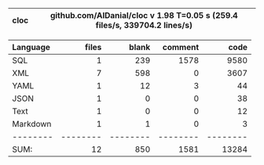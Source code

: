 cloc|github.com/AlDanial/cloc v 1.98  T=0.05 s (259.4 files/s, 339704.2 lines/s)
--- | ---

Language|files|blank|comment|code
:-------|-------:|-------:|-------:|-------:
SQL|1|239|1578|9580
XML|7|598|0|3607
YAML|1|12|3|44
JSON|1|0|0|38
Text|1|0|0|12
Markdown|1|1|0|3
--------|--------|--------|--------|--------
SUM:|12|850|1581|13284
